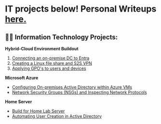 <h1>IT projects below! Personal Writeups <a href="https://medium.com/@henryossinger">here.</a></h1>

<h2>👨‍💻 Information Technology Projects:</h2>
<b>Hybrid-Cloud Environment Buildout</b>

1. [Connecting an on-premise DC to Entra](https://github.com/henryossinger/Connecting-On-premise-DC-to-Entra)
2. [Creating a Linux file share and S2S VPN](https://github.com/henryossinger/Connecting-On-premise-DC-to-Entra)
3. [Applying GPO's to users and devices](https://github.com/henryossinger/Connecting-On-premise-DC-to-Entra)

<b>Microsoft Azure</b>

  - [Configuring On-premises Active Directory within Azure VMs](https://github.com/henryossinger/Active-Directory)
  - [Network Security Groups (NSGs) and Inspecting Network Protocols](https://github.com/henryossinger/Network-Protocols)

<b>Home Server</b>

  - [Build for Home Lab Server](https://github.com/henryossinger/Homelab-Server-Build)
  - [Automating User Creation in Active Directory](https://github.com/henryossinger/Automating-Tasks-In-Active-Directory/)
    





